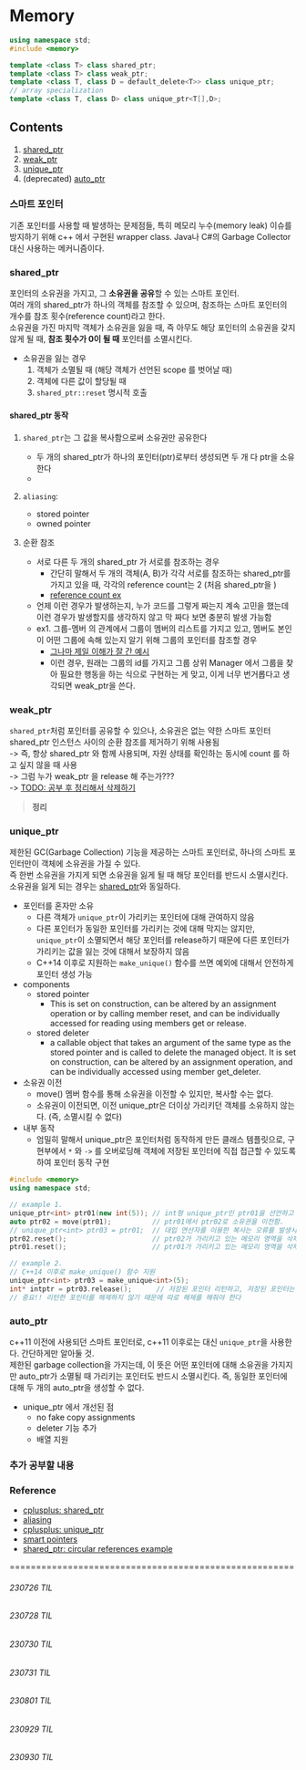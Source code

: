 # Memory
```C++
using namespace std;
#include <memory>

template <class T> class shared_ptr;
template <class T> class weak_ptr;
template <class T, class D = default_delete<T>> class unique_ptr;
// array specialization	
template <class T, class D> class unique_ptr<T[],D>;
```

## Contents
1. [shared_ptr](#shared_ptr)
2. [weak_ptr](#weak_ptr)
3. [unique_ptr](#unique_ptr)
4. (deprecated) [auto_ptr](#auto_ptr)

### 스마트 포인터
기존 포인터를 사용할 때 발생하는 문제점들, 특히 메모리 누수(memory leak) 이슈를 방지하기 위해 c++ 에서 구현된 wrapper class. Java나 C#의 Garbage Collector 대신 사용하는 메커니즘이다.


### shared_ptr
포인터의 소유권을 가지고, 그 **소유권을 공유**할 수 있는 스마트 포인터. <br>
여러 개의 shared_ptr가 하나의 객체를 참조할 수 있으며, 참조하는 스마트 포인터의 개수를 참조 횟수(reference count)라고 한다. <br>
소유권을 가진 마지막 객체가 소유권을 잃을 때, 즉 아무도 해당 포인터의 소유권을 갖지 않게 될 때, **참조 횟수가 0이 될 때** 포인터를 소멸시킨다. 
- 소유권을 잃는 경우
    1. 객체가 소멸될 때 (해당 객체가 선언된 scope 를 벗어날 때)
    2. 객체에 다른 값이 할당될 때
    3. `shared_ptr::reset` 명시적 호출


#### shared_ptr 동작
1. `shared_ptr`는 그 값을 복사함으로써 소유권만 공유한다
    - 두 개의 shared_ptr가 하나의 포인터(ptr)로부터 생성되면 두 개 다 ptr을 소유한다
    - 

2. `aliasing`: 
    - stored pointer
    - owned pointer

3. 순환 참조
    - 서로 다른 두 개의 shared_ptr 가 서로를 참조하는 경우
        - 간단히 말해서 두 개의 객체(A, B)가 각각 서로를 참조하는 shared_ptr를 가지고 있을 때, 각각의 reference count는 2 (처음 shared_ptr을 )
        - [reference count ex](../../cpp_practice/shared_ptr_circular_refer.cpp) 
    - 언제 이런 경우가 발생하는지, 누가 코드를 그렇게 짜는지 계속 고민을 했는데 이런 경우가 발생할지를 생각하지 않고 막 짜다 보면 충분히 발생 가능함
    - ex1. 그룹-멤버 의 관계에서 그룹이 멤버의 리스트를 가지고 있고, 멤버도 본인이 어떤 그룹에 속해 있는지 알기 위해 그룹의 포인터를 참조할 경우
        - [그나마 제일 이해가 잘 간 예시](https://3dmpengines.tistory.com/1622)
        - 이런 경우, 원래는 그룹의 id를 가지고 그룹 상위 Manager 에서 그룹을 찾아 필요한 행동을 하는 식으로 구현하는 게 맞고, 이게 너무 번거롭다고 생각되면 weak_ptr을 쓴다.


### weak_ptr
`shared_ptr`처럼 포인터를 공유할 수 있으나, 소유권은 없는 약한 스마트 포인터<br>
shared_ptr 인스턴스 사이의 순환 참조를 제거하기 위해 사용됨<br>
-> 즉, 항상 shared_ptr 와 함께 사용되며, 자원 상태를 확인하는 동시에 count 를 하고 싶지 않을 때 사용<br>
-> 그럼 누가 weak_ptr 을 release 해 주는가???<br>
    -> [TODO: 공부 후 정리해서 삭제하기](https://jungwoong.tistory.com/50)

> **정리**<br>
> 


### unique_ptr
제한된 GC(Garbage Collection) 기능을 제공하는 스마트 포인터로, 하나의 스마트 포인터만이 객체에 소유권을 가질 수 있다. <br>
즉 한번 소유권을 가지게 되면 소유권을 잃게 될 때 해당 포인터를 반드시 소멸시킨다. 소유권을 잃게 되는 경우는 [shared_ptr](#shared_ptr)와 동일하다. 
- 포인터를 혼자만 소유
    - 다른 객체가 `unique_ptr`이 가리키는 포인터에 대해 관여하지 않음
    - 다른 포인터가 동일한 포인터를 가리키는 것에 대해 막지는 않지만, `unique_ptr`이 소멸되면서 해당 포인터를 release하기 때문에 다른 포인터가 가리키는 값을 잃는 것에 대해서 보장하지 않음
    - C++14 이후로 지원하는 `make_unique()` 함수를 쓰면 예외에 대해서 안전하게 포인터 생성 가능
- components
    - stored pointer
        - This is set on construction, can be altered by an assignment operation or by calling member reset, and can be individually accessed for reading using members get or release.
    - stored deleter
        - a callable object that takes an argument of the same type as the stored pointer and is called to delete the managed object. It is set on construction, can be altered by an assignment operation, and can be individually accessed using member get_deleter.
- 소유권 이전
    - move() 멤버 함수를 통해 소유권을 이전할 수 있지만, 복사할 수는 없다.
    - 소유권이 이전되면, 이전 unique_ptr은 더이상 가리키던 객체를 소유하지 않는다. (즉, 소멸시킬 수 없다)
- 내부 동작
    - 엄밀히 말해서 unique_ptr은 포인터처럼 동작하게 만든 클래스 템플릿으로, 구현부에서 `*` 와 `->` 를 오버로딩해 객체에 저장된 포인터에 직접 접근할 수 있도록 하여 포인터 동작 구현

```c++
#include <memory>
using namespace std;

// example 1. 
unique_ptr<int> ptr01(new int(5)); // int형 unique_ptr인 ptr01을 선언하고 초기화함.
auto ptr02 = move(ptr01);          // ptr01에서 ptr02로 소유권을 이전함.
// unique_ptr<int> ptr03 = ptr01;  // 대입 연산자를 이용한 복사는 오류를 발생시킴. 
ptr02.reset();                     // ptr02가 가리키고 있는 메모리 영역을 삭제함.
ptr01.reset();                     // ptr01가 가리키고 있는 메모리 영역을 삭제함.

// example 2.
// C++14 이후로 make_unique() 함수 지원
unique_ptr<int> ptr03 = make_unique<int>(5);
int* intptr = ptr03.release();      // 저장된 포인터 리턴하고, 저장된 포인터는 nullptr로 초기화 
// 중요!! 리턴한 포인터를 해제하지 않기 때문에 따로 해제를 해줘야 한다

```

### auto_ptr
c++11 이전에 사용되던 스마트 포인터로, c++11 이후로는 대신 `unique_ptr`을 사용한다. 간단하게만 알아둘 것. <br>
제한된 garbage collection을 가지는데, 이 뜻은 어떤 포인터에 대해 소유권을 가지지만 auto_ptr가 소멸될 때 가리키는 포인터도 반드시 소멸시킨다. 즉, 동일한 포인터에 대해 두 개의 auto_ptr을 생성할 수 없다. 

- unique_ptr 에서 개선된 점
    - no fake copy assignments
    - deleter 기능 추가
    - 배열 지원

### 추가 공부할 내용

### Reference
- [cplusplus: shared_ptr](https://cplusplus.com/reference/memory/shared_ptr/)
- [aliasing](https://developers.redhat.com/blog/2020/06/02/the-joys-and-perils-of-c-and-c-aliasing-part-1)
- [cplusplus: unique_ptr](https://cplusplus.com/reference/memory/unique_ptr/)
- [smart pointers](https://www.geeksforgeeks.org/smart-pointers-cpp/)
- [shared_ptr: circular references example](https://www.learncpp.com/cpp-tutorial/circular-dependency-issues-with-stdshared_ptr-and-stdweak_ptr/)


======================================================
###### 230726 TIL
###### 230728 TIL
###### 230730 TIL
###### 230731 TIL
###### 230801 TIL
###### 230929 TIL
###### 230930 TIL